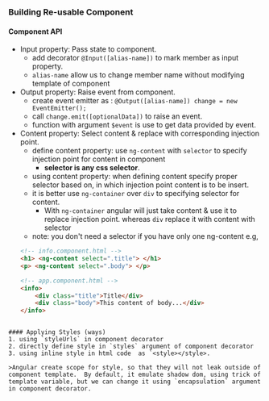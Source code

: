 ### Building Re-usable Component

#### Component API
- Input property: Pass state to component.
	- add decorator `@Input([alias-name])` to mark member as input property.
	- `alias-name` allow us to change member name without modifying template of component 
- Output property: Raise event from component.
	- create event emitter as :  `@Output([alias-name]) change = new EventEmitter();` 
	- call `change.emit([optionalData])` to raise an event.
	- function with argument `$event` is use to get data provided by event.
 - Content property: Select content & replace with corresponding injection point.
	 - define content property: use `ng-content` with `selector` to specify injection point for content in component  
		  - **selector is any css selector**.
	 - using content property: when defining content specify proper selector based on, in which injection point content is to be insert.
	 - it is better use `ng-container` over `div` to specifying selector for content.
		 - With `ng-container` angular will just take content & use it to replace injection point. whereas `div` replace it with content with selector
	 - note: you don't need a selector if you have only one ng-content
	  e.g, 
	```html
	<!-- info.component.html -->
	<h1> <ng-content select=".title"> </h1>
	<p> <ng-content select=".body"> </p>

	<!-- app.component.html -->
	<info> 
		<div class="title">Title</div>
		<div class="body">This content of body...</div>
	</info>
```

#### Applying Styles (ways)
1. using `styleUrls` in component decorator 
2. directly define style in `styles` argument of component decorator 
3. using inline style in html code  as `<style></style>.
  
>Angular create scope for style, so that they will not leak outside of component template.  By default, it emulate shadow dom, using trick of template variable, but we can change it using `encapsulation` argument in component decorator. 